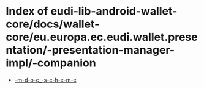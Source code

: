 # Index of eudi-lib-android-wallet-core/docs/wallet-core/eu.europa.ec.eudi.wallet.presentation/-presentation-manager-impl/-companion

- [-m-d-o-c_-s-c-h-e-m-e](/eudi-lib-android-wallet-core/docs/wallet-core/eu.europa.ec.eudi.wallet.presentation/-presentation-manager-impl/-companion/-m-d-o-c_-s-c-h-e-m-e/)